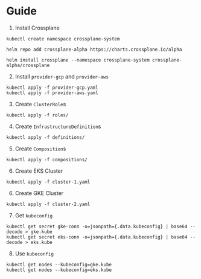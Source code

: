 # Guide

1. Install Crossplane

```
kubectl create namespace crossplane-system

helm repo add crossplane-alpha https://charts.crossplane.io/alpha

helm install crossplane --namespace crossplane-system crossplane-alpha/crossplane
```

2. Install `provider-gcp` and `provider-aws`

```
kubectl apply -f provider-gcp.yaml
kubectl apply -f provider-aws.yaml
```

3. Create `ClusterRole`s

```
kubectl apply -f roles/
```

4. Create `InfrastructureDefinition`s

```
kubectl apply -f definitions/
```

5. Create `Composition`s

```
kubectl apply -f compositions/
```

6. Create EKS Cluster

```
kubectl apply -f cluster-1.yaml
```

6. Create GKE Cluster

```
kubectl apply -f cluster-2.yaml
```

7. Get `kubeconfig`

```
kubectl get secret gke-conn -o=jsonpath={.data.kubeconfig} | base64 --decode > gke.kube
kubectl get secret eks-conn -o=jsonpath={.data.kubeconfig} | base64 --decode > eks.kube
```

8. Use `kubeconfig`

```
kubectl get nodes --kubeconfig=gke.kube
kubectl get nodes --kubeconfig=eks.kube
```